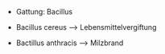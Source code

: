 - Gattung: Bacillus

- Bacillus cereus --> Lebensmittelvergiftung 
- Bactillus anthracis --> Milzbrand 